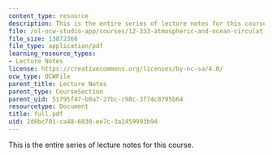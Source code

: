 ```yaml
---
content_type: resource
description: This is the entire series of lecture notes for this course.
file: /ol-ocw-studio-app/courses/12-333-atmospheric-and-ocean-circulations-spring-2004/2d0bc701ca486030ee7c3a1459993b94_full.pdf
file_size: 13872366
file_type: application/pdf
learning_resource_types:
- Lecture Notes
license: https://creativecommons.org/licenses/by-nc-sa/4.0/
ocw_type: OCWFile
parent_title: Lecture Notes
parent_type: CourseSection
parent_uid: 51795f47-b0a7-27bc-c98c-3f74c8795b64
resourcetype: Document
title: full.pdf
uid: 2d0bc701-ca48-6030-ee7c-3a1459993b94
---
```

This is the entire series of lecture notes for this course.